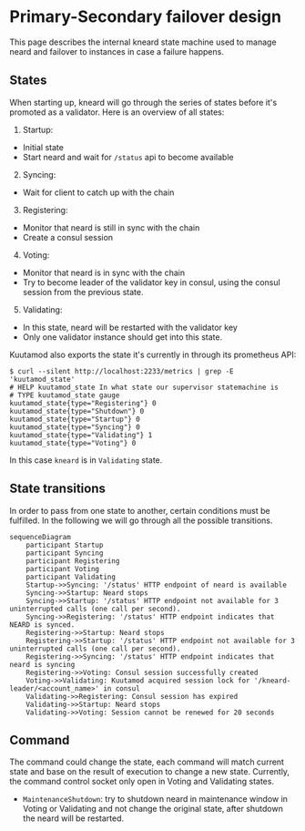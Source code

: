 # Primary-Secondary failover design

This page describes the internal kneard state machine used
to manage neard and failover to instances in case a failure happens.

## States

When starting up, kneard will go through the series of states before it's
promoted as a validator. Here is an overview of all states:

1. Startup:

- Initial state
- Start neard and wait for `/status` api to become available

2. Syncing:

- Wait for client to catch up with the chain

3. Registering:

- Monitor that neard is still in sync with the chain
- Create a consul session

4. Voting:

- Monitor that neard is in sync with the chain
- Try to become leader of the validator key in consul,
  using the consul session from the previous state.

5. Validating:

- In this state, neard will be restarted with the validator key
- Only one validator instance should get into this state.

Kuutamod also exports the state it's currently in through its prometheus API:

```console
$ curl --silent http://localhost:2233/metrics | grep -E 'kuutamod_state'
# HELP kuutamod_state In what state our supervisor statemachine is
# TYPE kuutamod_state gauge
kuutamod_state{type="Registering"} 0
kuutamod_state{type="Shutdown"} 0
kuutamod_state{type="Startup"} 0
kuutamod_state{type="Syncing"} 0
kuutamod_state{type="Validating"} 1
kuutamod_state{type="Voting"} 0
```

In this case `kneard` is in `Validating` state.

## State transitions

In order to pass from one state to another, certain conditions must be
fulfilled. In the following we will go through all the possible transitions.

```mermaid
sequenceDiagram
    participant Startup
    participant Syncing
    participant Registering
    participant Voting
    participant Validating
    Startup->>Syncing: '/status' HTTP endpoint of neard is available
    Syncing->>Startup: Neard stops
    Syncing->>Startup: '/status' HTTP endpoint not available for 3 uninterrupted calls (one call per second).
    Syncing->>Registering: '/status' HTTP endpoint indicates that NEARD is synced.
    Registering->>Startup: Neard stops
    Registering->>Startup: '/status' HTTP endpoint not available for 3 uninterrupted calls (one call per second).
    Registering->>Syncing: '/status' HTTP endpoint indicates that neard is syncing
    Registering->>Voting: Consul session successfully created
    Voting->>Validating: Kuutamod acquired session lock for '/kneard-leader/<account_name>' in consul
    Validating->>Registering: Consul session has expired
    Validating->>Startup: Neard stops
    Validating->>Voting: Session cannot be renewed for 20 seconds
```

## Command

The command could change the state, each command will match current state and base on the result of execution to change a new state.
Currently, the command control socket only open in Voting and Validating states.

- `MaintenanceShutdown`: try to shutdown neard in maintenance window in Voting or Validating and not change the original state, after shutdown the neard will be restarted.
